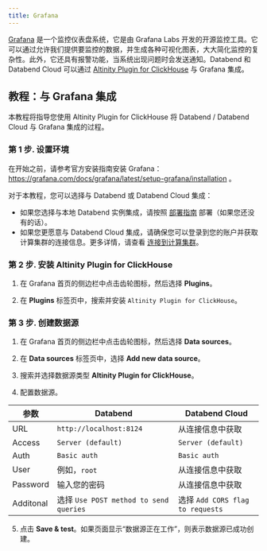 ```yaml
---
title: Grafana
---
```


[Grafana](https://grafana.com/) 是一个监控仪表盘系统，它是由 Grafana Labs 开发的开源监控工具。它可以通过允许我们提供要监控的数据，并生成各种可视化图表，大大简化监控的复杂性。此外，它还具有报警功能，当系统出现问题时会发送通知。Databend 和 Databend Cloud 可以通过 [Altinity Plugin for ClickHouse](https://grafana.com/grafana/plugins/vertamedia-clickhouse-datasource/) 与 Grafana 集成。

## 教程：与 Grafana 集成

本教程将指导您使用 Altinity Plugin for ClickHouse 将 Databend / Databend Cloud 与 Grafana 集成的过程。

### 第 1 步. 设置环境

在开始之前，请参考官方安装指南安装 Grafana：https://grafana.com/docs/grafana/latest/setup-grafana/installation 。

对于本教程，您可以选择与 Databend 或 Databend Cloud 集成：

- 如果您选择与本地 Databend 实例集成，请按照 [部署指南](/guides/deploy) 部署（如果您还没有的话）。
- 如果您更愿意与 Databend Cloud 集成，请确保您可以登录到您的账户并获取计算集群的连接信息。更多详情，请查看 [连接到计算集群](/guides/cloud/using-databend-cloud/warehouses#connecting)。

### 第 2 步. 安装 Altinity Plugin for ClickHouse

1. 在 Grafana 首页的侧边栏中点击齿轮图标，然后选择 **Plugins**。

2. 在 **Plugins** 标签页中，搜索并安装 `Altinity Plugin for ClickHouse`。

### 第 3 步. 创建数据源

1. 在 Grafana 首页的侧边栏中点击齿轮图标，然后选择 **Data sources**。

2. 在 **Data sources** 标签页中，选择 **Add new data source**。

3. 搜索并选择数据源类型 **Altinity Plugin for ClickHouse**。

4. 配置数据源。

| 参数      | Databend                               | Databend Cloud                   |
| --------- | -------------------------------------- | -------------------------------- |
| URL       | `http://localhost:8124`                | 从连接信息中获取                 |
| Access    | `Server (default)`                     | `Server (default)`               |
| Auth      | `Basic auth`                           | `Basic auth`                     |
| User      | 例如，`root`                           | 从连接信息中获取                 |
| Password  | 输入您的密码                           | 从连接信息中获取                 |
| Additonal | 选择 `Use POST method to send queries` | 选择 `Add CORS flag to requests` |

5. 点击 **Save & test**。如果页面显示“数据源正在工作”，则表示数据源已成功创建。
